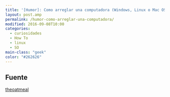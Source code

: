 ```yaml
---
title: '[Humor]: Como arreglar una computadora (Windows, Linux o Mac OSX)'
layout: post.amp
permalink: /humor-como-arreglar-una-computadora/
modified: 2016-09-08T10:00
categories:
  - curiosidades
  - How To
  - linux
  - SO
main-class: "geek"
color: "#262626"
---
```


<figure>
	<amp-img on="tap:lightbox1" role="button" tabindex="0" layout="responsive"  height="800" width="428" src="https://1.bp.blogspot.com/-nZA60Hrzepo/TdErBWlgr8I/AAAAAAAAAfA/p7DoPhDerdQ/s800/linux.png"></amp-img>
</figure>

<figure>
	<amp-img on="tap:lightbox1" role="button" tabindex="0" layout="responsive"  height="589" width="399" src="https://3.bp.blogspot.com/-HckHsExHyL8/TdErA2OYrfI/AAAAAAAAAew/W3RLpuvwUUE/s800/windows.png"></amp-img>
</figure>

<figure>
	<amp-img on="tap:lightbox1" role="button" tabindex="0" layout="responsive"  height="492" width="439" src="https://3.bp.blogspot.com/-uALX0h_XbzU/TdErBEx3OpI/AAAAAAAAAe4/TTfcnLUDP7I/s800/apple.png"></amp-img>
</figure>

## Fuente

[theoatmeal][1]

 [1]: http://theoatmeal.com/blog/fix_computer
